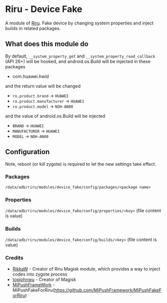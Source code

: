 # Riru - Device Fake

A module of [Riru](https://github.com/RikkaApps/Riru). Fake device by changing system properties and inject builds in related packages.

## What does this module do

By default, `__system_property_get` and `__system_property_read_callback` (API 26+) will be hooked, and android.os.Build will be injected in these packages

* com.huawei.hwid


and the return value will be changed

* `ro.product.brand` -> `HUAWEI`
* `ro.product.manufacturer` -> `HUAWEI`
* `ro.product.model` -> `NOH-AN00`

and the value of android.os.Build will be injected

* `BRAND` -> `HUAWEI`
* `MANUFACTURER` -> `HUAWEI`
* `MODEL` -> `NOH-AN00`


## Configuration

Note, reboot (or kill zygote) is required to let the new settings take effect.

### Packages

`/data/adb/riru/modules/device_fake/config/packages/<package name>`

### Properties

`/data/adb/riru/modules/device_fake/config/properties/<key>` (file content is value)

### Builds

`/data/adb/riru/modules/device_fake/config/builds/<key>` (file content is value)

### Credits
- [RikkaW](https://github.com/RikkaApps) - Creator of Riru Magisk module, which provides a way to inject codes into zygote process
- [topjohnwu](https://github.com/topjohnwu) - Creator of Magisk
- [MiPushFrameWork](https://github.com/MiPushFramework) - MiPushFakeForRiru(https://github.com/MiPushFramework/MiPushFakeForRiru)
